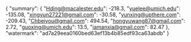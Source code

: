 {
    "summary": {
        "Hding@macalester.edu": -218.3, 
        "yuelee@umich.edu": -135.08, 
        "xingyun27221@gmail.com": -30.58, 
        "yunxing@upthere.com": -209.43, 
        "Chbeiyou@gmail.com": 494.54, 
        "hongyuwang87@gmail.com": 2.72, 
        "guoxing@umich.edu": 13.5, 
        "iamanxia@gmail.com": 82.47
    }, 
    "watermark": "ad7a29eea0160bed63ef13b4b85edf93ca63abdb"
}